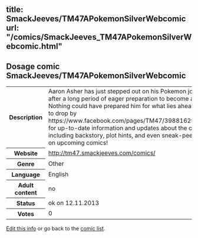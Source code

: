 title: SmackJeeves/TM47APokemonSilverWebcomic
url: "/comics/SmackJeeves_TM47APokemonSilverWebcomic.html"
---
Dosage comic SmackJeeves/TM47APokemonSilverWebcomic
-----------------------------------------

<p id="msg"></p>
<script type="text/javascript">
if (window.location.search === '?edit_info_mail=sent_ok') {
  var elem = document.getElementById("msg");
  elem.innerHTML = 'Edited information sucessfully sent for review, which is usually done daily. Thanks!';
  elem.className = 'ok';
}
</script>
<table class="comicinfo">
<tr>
<th>Description</th><td>Aaron Asher has just stepped out on his Pokemon journey after a long period of eager preparation to become a Trainer. Nothing could have prepared him for what lies ahead. Be sure to drop by https://www.facebook.com/pages/TM47/398816296840162 for up-to-date information and updates about the comic, including backstory, plot hints, and even sneak-peek releases on upcoming comics!</td>
</tr>
<tr>
<th>Website</th><td><a href="http://tm47.smackjeeves.com/comics/">http://tm47.smackjeeves.com/comics/</a></td>
</tr>
<tr>
<th>Genre</th><td>Other</td>
</tr>
<tr>
<th>Language</th><td>English</td>
</tr>
<tr>
<th>Adult content</th><td>no</td>
</tr>
<tr>
<th>Status</th><td>ok on 12.11.2013</td>
</tr>
<tr>
<th>Votes</th><td>0</td>
</tr>
</table>

[Edit this info](SmackJeeves_TM47APokemonSilverWebcomic_edit.html) or go back to the [comic list](../comic-index.html).

